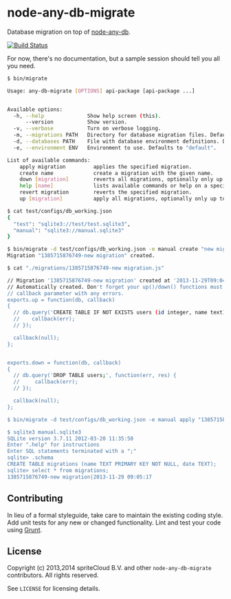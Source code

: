 node-any-db-migrate
===================

Database migration on top of [node-any-db](https://github.com/grncdr/node-any-db).

[![Build Status](https://travis-ci.org/spriteCloud/node-any-db-migrate.svg)](https://travis-ci.org/spriteCloud/node-any-db-migrate)

For now, there's no documentation, but a sample session should tell you all you
need.

```bash
$ bin/migrate

Usage: any-db-migrate [OPTIONS] api-package [api-package ...]


Available options:
  -h, --help              Show help screen (this).
      --version           Show version.
  -v, --verbose           Turn on verbose logging.
  -m, --migrations PATH   Directory for database migration files. Defaults to "./migrations".
  -d, --databases PATH    File with database environment definitions. Defaults to "./database.json".
  -e, --environment ENV   Environment to use. Defaults to "default".

List of available commands:
    apply migration         applies the specified migration.
    create name             create a migration with the given name.
    down [migration]        reverts all migrations, optionally only up to the specified one.
    help [name]             lists available commands or help on a specified command.
    revert migration        reverts the specified migration.
    up [migration]          apply all migrations, optionally only up to the specified one.

$ cat test/configs/db_working.json
{
  "test": "sqlite3://test/test.sqlite3",
  "manual": "sqlite3://manual.sqlite3"
}

$ bin/migrate -d test/configs/db_working.json -e manual create "new migration"
Migration "1385715876749-new migration" created.

$ cat "./migrations/1385715876749-new migration.js"

// Migration '1385715876749-new migration' created at '2013-11-29T09:04:36.749Z'
// Automatically created. Don't forget your up()/down() functions must call the
// callback parameter with any errors.
exports.up = function(db, callback)
{
  // db.query('CREATE TABLE IF NOT EXISTS users (id integer, name text);', function(err, res) {
  //    callback(err);
  // });

  callback(null);
};


exports.down = function(db, callback)
{
  // db.query('DROP TABLE users;', function(err, res) {
  //     callback(err);
  // });

  callback(null);
};

$ bin/migrate -d test/configs/db_working.json -e manual apply "1385715876749-new migration"

$ sqlite3 manual.sqlite3
SQLite version 3.7.11 2012-03-20 11:35:50
Enter ".help" for instructions
Enter SQL statements terminated with a ";"
sqlite> .schema
CREATE TABLE migrations (name TEXT PRIMARY KEY NOT NULL, date TEXT);
sqlite> select * from migrations;
1385715876749-new migration|2013-11-29 09:05:17
```

## Contributing
In lieu of a formal styleguide, take care to maintain the existing coding style. Add unit tests for any new or changed functionality. Lint and test your code using [Grunt](http://gruntjs.com/).

## License
Copyright (c) 2013,2014 spriteCloud B.V. and other `node-any-db-migrate` contributors. All rights reserved.

See `LICENSE` for licensing details.
